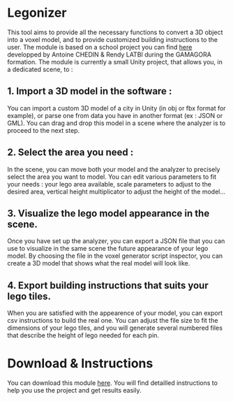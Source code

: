 # Legonizer

This tool aims to provide all the necessary functions to convert a 3D object into a voxel model, and to provide customized building instructions to the user. The module is based on a school project you can find [here](https://github.com/antoinechedin/lego-city-counter) developped by Antoine CHEDIN & Rendy LATBI during the GAMAGORA formation. The module is currently a small Unity project, that allows you, in a dedicated scene, to :
## 1. Import a 3D model in the software : 
You can import a custom 3D model of a city in Unity (in obj or fbx format for example), or parse one from data you have in another format (ex : JSON or GML). You can drag and drop this model in a scene where the analyzer is to proceed to the next step.

## 2. Select the area you need : 
In the scene, you can move both your model and the analyzer to precisely select the area you want to model. You can edit various parameters to fit your needs : your lego area available, scale parameters to adjust to the desired area, vertical height multiplicator to adjust the height of the model...

## 3. Visualize the lego model appearance in the scene.
Once you have set up the analyzer, you can export a JSON file that you can use to visualize in the same scene the future appearance of your lego model. By choosing the file in the voxel generator script inspector, you can create a 3D model that shows what the real model will look like.

## 4. Export building instructions that suits your lego tiles.
When you are satisfied with the appearence of your model, you can export csv instructions to build the real one. You can adjust the file size to fit the dimensions of your lego tiles, and you will generate several numbered files that describe the height of lego needed for each pin.


# Download & Instructions

You can download this module [here](https://github.com/VCityTeam/UD-Legonizer).
You will find detailled instructions to help you use the project and get results easily.
